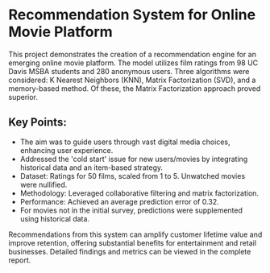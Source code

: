 # Recommendation System for Online Movie Platform

This project demonstrates the creation of a recommendation engine for an emerging online movie platform. The model utilizes film ratings from 98 UC Davis MSBA students and 280 anonymous users. Three algorithms were considered: K Nearest Neighbors (KNN), Matrix Factorization (SVD), and a memory-based method. Of these, the Matrix Factorization approach proved superior.

## Key Points:

* The aim was to guide users through vast digital media choices, enhancing user experience.
* Addressed the 'cold start' issue for new users/movies by integrating historical data and an item-based strategy.
* Dataset: Ratings for 50 films, scaled from 1 to 5. Unwatched movies were nullified.
* Methodology: Leveraged collaborative filtering and matrix factorization.
* Performance: Achieved an average prediction error of 0.32.
* For movies not in the initial survey, predictions were supplemented using historical data.

Recommendations from this system can amplify customer lifetime value and improve retention, offering substantial benefits for entertainment and retail businesses. Detailed findings and metrics can be viewed in the complete report.
